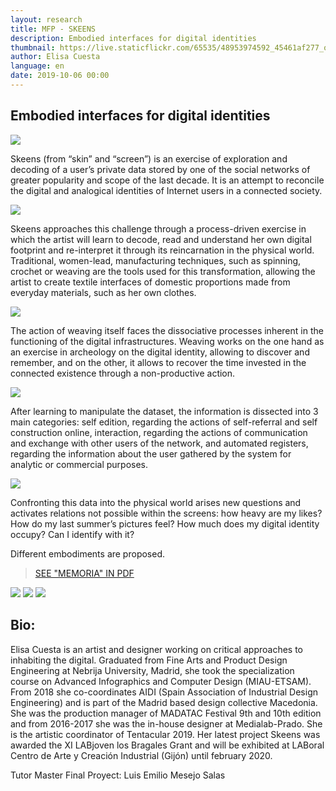 ```yaml
---
layout: research
title: MFP - SKEENS
description: Embodied interfaces for digital identities
thumbnail: https://live.staticflickr.com/65535/48953974592_45461af277_o_d.png
author: Elisa Cuesta
language: en
date: 2019-10-06 00:00
---
```

## Embodied interfaces for digital identities

![](https://live.staticflickr.com/65535/48953341463_c3101459af_c_d.jpg)

Skeens (from “skin” and “screen”) is an exercise of exploration and decoding of a user’s private data stored by one of the social networks of greater popularity and scope of the last decade. It is an attempt to reconcile the digital and analogical identities of Internet users in a connected society. 

![](https://live.staticflickr.com/65535/48953878646_d53433d34b_c_d.jpg)

Skeens approaches this challenge through a process-driven exercise in which the artist will learn to decode, read and understand her own digital footprint and re-interpret it through its reincarnation in the physical world. Traditional, women-lead, manufacturing techniques, such as spinning, crochet or weaving are the tools used for this transformation, allowing the artist to create textile interfaces of domestic proportions made from everyday materials, such as her own clothes.  

![](https://live.staticflickr.com/65535/48953325753_7459693996_c_d.jpg)

The action of weaving itself faces the dissociative processes inherent in the functioning of the digital infrastructures. Weaving works on the one hand as an exercise in archeology on the digital identity, allowing to discover and remember, and on the other, it allows to recover the time invested in the connected existence through a non-productive action.

![](https://live.staticflickr.com/65535/48953876481_2fd2b42c64_c_d.jpg)

After learning to manipulate the dataset, the information is dissected into 3 main categories: self edition, regarding the actions of self-referral and self construction online, interaction, regarding the actions of communication and exchange with other users of the network, and automated registers, regarding the information about the user gathered by the system for analytic or commercial purposes. 

![](https://live.staticflickr.com/65535/48953329923_1646221b1c_c_d.jpg)

Confronting this data into the physical world arises new questions and activates relations not possible within the screens: how heavy are my likes? How do my last summer’s pictures feel? How much does my digital identity occupy? Can I identify with it?

Different embodiments are proposed. 

> [SEE "MEMORIA" IN PDF](https://issuu.com/ecuestaf/docs/skeens_ecf_memoria)

[](https://live.staticflickr.com/65535/48953880376_3c9bac5b3b_w_d.jpg)
[](https://live.staticflickr.com/65535/48954071392_3876eb9a4e_c_d.jpg)
![](https://live.staticflickr.com/65535/48953886816_b8ec3451f1_c_d.jpg)
![](https://live.staticflickr.com/65535/48953882286_746b3616de_c_d.jpg)
![](https://live.staticflickr.com/65535/48953880486_36b6e8e8ff_c_d.jpg)
[](https://live.staticflickr.com/65535/48953323803_5fe96a3d2f_c_d.jpg)


## Bio:
 
Elisa Cuesta is an artist and designer working on critical approaches to inhabiting the digital. Graduated from Fine Arts and Product Design Engineering at Nebrija University, Madrid, she took the specialization course on Advanced Infographics and Computer Design (MIAU-ETSAM). From 2018 she co-coordinates AIDI (Spain Association of Industrial Design Engineering) and is part of the Madrid based design collective Macedonia. She was the production manager of MADATAC Festival 9th and 10th edition and from 2016-2017 she was the in-house designer at Medialab-Prado. She is the artistic coordinator of Tentacular 2019. Her latest project Skeens was awarded the XI LABjoven los Bragales Grant and will be exhibited at LABoral Centro de Arte y Creación Industrial (Gijón) until february 2020. 

Tutor Master Final Proyect: Luis Emilio Mesejo Salas